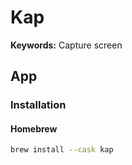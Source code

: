 # Kap

**Keywords:** Capture screen

## App

### Installation

#### Homebrew

```sh
brew install --cask kap
```
